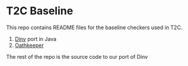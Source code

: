 # T2C Baseline

This repo contains README files for the baseline checkers used in T2C.
1. [Dinv](./docs/State/README.md) port in Java
2. [Oathkeeper](./docs/Event/README.md)

The rest of the repo is the source code to our port of Dinv
